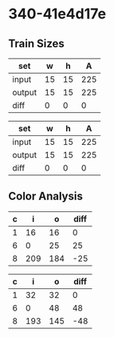 # 340-41e4d17e
## Train Sizes

|set|w|h|A|
|---|---|---|---|
|input|15|15|225|
|output|15|15|225|
|diff|0|0|0|


|set|w|h|A|
|---|---|---|---|
|input|15|15|225|
|output|15|15|225|
|diff|0|0|0|


## Color Analysis

|c|i|o|diff|
|---|---|---|---|
|1|16|16|0|
|6|0|25|25|
|8|209|184|-25|


|c|i|o|diff|
|---|---|---|---|
|1|32|32|0|
|6|0|48|48|
|8|193|145|-48|

